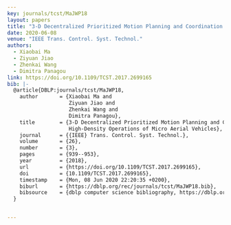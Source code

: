```yaml
---
key: journals/tcst/MaJWP18
layout: papers
title: "3-D Decentralized Prioritized Motion Planning and Coordination for High-Density Operations of Micro Aerial Vehicles."
date: 2020-06-08
venue: "IEEE Trans. Control. Syst. Technol."
authors:
  - Xiaobai Ma
  - Ziyuan Jiao
  - Zhenkai Wang
  - Dimitra Panagou
link: https://doi.org/10.1109/TCST.2017.2699165
bib: |-
  @article{DBLP:journals/tcst/MaJWP18,
    author       = {Xiaobai Ma and
                    Ziyuan Jiao and
                    Zhenkai Wang and
                    Dimitra Panagou},
    title        = {3-D Decentralized Prioritized Motion Planning and Coordination for
                    High-Density Operations of Micro Aerial Vehicles},
    journal      = {{IEEE} Trans. Control. Syst. Technol.},
    volume       = {26},
    number       = {3},
    pages        = {939--953},
    year         = {2018},
    url          = {https://doi.org/10.1109/TCST.2017.2699165},
    doi          = {10.1109/TCST.2017.2699165},
    timestamp    = {Mon, 08 Jun 2020 22:20:35 +0200},
    biburl       = {https://dblp.org/rec/journals/tcst/MaJWP18.bib},
    bibsource    = {dblp computer science bibliography, https://dblp.org}
  }


---
```

